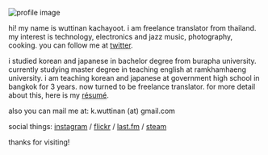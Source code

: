 ![profile image](http://wuttinan.com/me.png)

hi! my name is wuttinan kachayoot. i am freelance translator from thailand. my interest is technology, electronics and jazz music, photography, cooking. you can follow me at [twitter](http://twitter.com/wuttinan/).

i studied korean and japanese in bachelor degree from burapha university. currently studying master degree in teaching english at ramkhamhaeng university. i am teaching korean and japanese at government high school in bangkok for 3 years. now turned to be freelance translator. for more detail about this, here is my [résumé](http://www.linkedin.com/in/wuttinan/).

also you can mail me at: k.wuttinan (at) gmail.com

social things: [instagram](http://instagr.am/wuttinanp/) / [flickr](http://flickr.com/photos/eszett/) / [last.fm](http://last.fm/user/ping880727/) / [steam](http://steamcommunity.com/id/wuttinan/)

thanks for visiting!